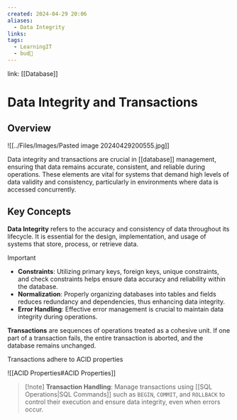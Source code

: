 ```yaml
---
created: 2024-04-29 20:06
aliases:
  - Data Integrity
links: 
tags:
  - LearningIT
  - bud🌿
---
```

link: [[Database]]

# Data Integrity and Transactions

## Overview

![[../Files/Images/Pasted image 20240429200555.jpg]]

Data integrity and transactions are crucial in [[database]] management, ensuring that data remains accurate, consistent, and reliable during operations. These elements are vital for systems that demand high levels of data validity and consistency, particularly in environments where data is accessed concurrently.

## Key Concepts

**Data Integrity** refers to the accuracy and consistency of data throughout its lifecycle. It is essential for the design, implementation, and usage of systems that store, process, or retrieve data.

> [!important]
> 
> - **Constraints**: Utilizing primary keys, foreign keys, unique constraints, and check constraints helps ensure data accuracy and reliability within the database.
> - **Normalization**: Properly organizing databases into tables and fields reduces redundancy and dependencies, thus enhancing data integrity.
> - **Error Handling**: Effective error management is crucial to maintain data integrity during operations.

**Transactions** are sequences of operations treated as a cohesive unit. If one part of a transaction fails, the entire transaction is aborted, and the database remains unchanged.

Transactions adhere to ACID properties 

![[ACID Properties#ACID Properties]]


> [!note] **Transaction Handling**:
>   Manage transactions using [[SQL Operations|SQL Commands]] such as `BEGIN`, `COMMIT`, and `ROLLBACK` to control their execution and ensure data integrity, even when errors occur.